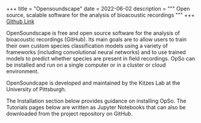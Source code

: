+++
title = "Opensoundscape"
date = 2022-06-02
description = """
Open source, scalable software for the analysis of bioacoustic recordings
"""
+++
[Github Link](https://github.com/zoharrpg/opensoundscape)

OpenSoundscape is free and open source software for the analysis of bioacoustic recordings (GitHub). Its main goals are to allow users to train their own custom species classification models using a variety of frameworks (including convolutional neural networks) and to use trained models to predict whether species are present in field recordings. OpSo can be installed and run on a single computer or in a cluster or cloud environment.

OpenSoundcape is developed and maintained by the Kitzes Lab at the University of Pittsburgh.

The Installation section below provides guidance on installing OpSo. The Tutorials pages below are written as Jupyter Notebooks that can also be downloaded from the project repository on GitHub.